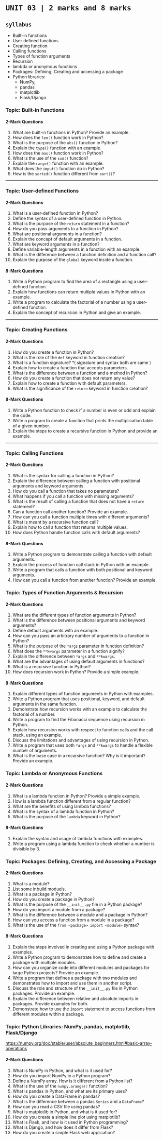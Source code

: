 # `UNIT 03 | 2 marks and 8 marks`

## `syllabus`

- Built-in functions
- User defined functions
- Creating function
- Calling functions
- Types of function arguments
- Recursion
- lambda or anonymous functions
- Packages: Defining, Creating and accessing a package
- Python libraries:
  - NumPy,
  - pandas
  - matplotlib
  - Flask/Django

### **Topic: Built-in Functions**

#### **2-Mark Questions**

1. What are built-in functions in Python? Provide an example.
1. How does the `len()` function work in Python?  
1. What is the purpose of the `abs()` function in Python?  
1. Explain the `type()` function with an example.  
1. How does the `max()` function work in Python?  
1. What is the use of the `sum()` function?  
1. Explain the `range()` function with an example.  
1. What does the `input()` function do in Python?  
1. How is the `sorted()` function different from `sort()`?

---

### **Topic: User-defined Functions**

#### **2-Mark Questions**

1. What is a user-defined function in Python?
1. Define the syntax of a user-defined function in Python.
1. What is the purpose of the `return` statement in a function?
1. How do you pass arguments to a function in Python?
1. What are positional arguments in a function?
1. Explain the concept of default arguments in a function.
1. What are keyword arguments in a function?
1. Define variable-length arguments in a function with an example.
1. What is the difference between a function definition and a function call?
1. Explain the purpose of the `global` keyword inside a function.

#### **8-Mark Questions**

1. Write a Python program to find the area of a rectangle using a user-defined function.
1. Explain how functions can return multiple values in Python with an example.
1. Write a program to calculate the factorial of a number using a user-defined function.
1. Explain the concept of recursion in Python and give an example.

---

### **Topic: Creating Functions**

#### **2-Mark Questions**

1. How do you create a function in Python?  
1. What is the role of the `def` keyword in function creation?  
1. What is a function signature? *( signature and syntax both are same )  
1. Explain how to create a function that accepts parameters.  
1. What is the difference between a function and a method in Python?  
1. How do you create a function that does not return any value?  
1. Explain how to create a function with default parameters.  
1. What is the significance of the `return` keyword in function creation?

#### **8-Mark Questions**

1. Write a Python function to check if a number is even or odd and explain the code.
1. Write a program to create a function that prints the multiplication table of a given number.
1. Explain the steps to create a recursive function in Python and provide an example.

---

### **Topic: Calling Functions**

#### **2-Mark Questions**

1. What is the syntax for calling a function in Python?  
1. Explain the difference between calling a function with positional arguments and keyword arguments.  
1. How do you call a function that takes no parameters?  
1. What happens if you call a function with missing arguments?  
1. What is the result of calling a function that does not have a `return` statement?  
1. Can a function call another function? Provide an example.  
1. How can you call a function multiple times with different arguments?  
1. What is meant by a recursive function call?  
1. Explain how to call a function that returns multiple values.  
1. How does Python handle function calls with default arguments?

#### **8-Mark Questions**

1. Write a Python program to demonstrate calling a function with default arguments.
1. Explain the process of function call stack in Python with an example.
1. Write a program that calls a function with both positional and keyword arguments.
1. How can you call a function from another function? Provide an example.

### **Topic: Types of Function Arguments & Recursion**

#### **2-Mark Questions**

1. What are the different types of function arguments in Python?
1. What is the difference between positional arguments and keyword arguments?
1. Define default arguments with an example.
1. How can you pass an arbitrary number of arguments to a function in Python?
1. What is the purpose of the `*args` parameter in function definition?
1. What does the `**kwargs` parameter in a function signify?
1. Explain the difference between `*args` and `**kwargs`.
1. What are the advantages of using default arguments in functions?
1. What is a recursive function in Python?
1. How does recursion work in Python? Provide a simple example.

#### **8-Mark Questions**

1. Explain different types of function arguments in Python with examples.
1. Write a Python program that uses positional, keyword, and default arguments in the same function.
1. Demonstrate how recursion works with an example to calculate the factorial of a number.
1. Write a program to find the Fibonacci sequence using recursion in Python.
1. Explain how recursion works with respect to function calls and the call stack, using an example.
1. Discuss the limitations and advantages of using recursion in Python.
1. Write a program that uses both `*args` and `**kwargs` to handle a flexible number of arguments.
1. What is the base case in a recursive function? Why is it important? Provide an example.

### **Topic: Lambda or Anonymous Functions**

#### **2-Mark Questions**

1. What is a lambda function in Python? Provide a simple example.
1. How is a lambda function different from a regular function?
1. What are the benefits of using lambda functions?
1. What is the syntax of a lambda function in Python?
1. What is the purpose of the `lambda` keyword in Python?

#### **8-Mark Questions**

1. Explain the syntax and usage of lambda functions with examples.
1. Write a program using a lambda function to check whether a number is divisible by 3.

### **Topic: Packages: Defining, Creating, and Accessing a Package**

#### **2-Mark Questions**

1. What is a module?
1. List some inbuild moduels.
1. What is a package in Python?  
1. How do you create a package in Python?  
1. What is the purpose of the `__init__.py` file in a Python package?  
1. How do you import a module from a package?  
1. What is the difference between a module and a package in Python?  
1. How can you access a function from a module in a package?  
1. What is the use of the `from <package> import <module>` syntax?  

#### **8-Mark Questions**

1. Explain the steps involved in creating and using a Python package with examples.  
1. Write a Python program to demonstrate how to define and create a package with multiple modules.  
1. How can you organize code into different modules and packages for large Python projects? Provide an example.  
1. Write a program that defines a package with two modules and demonstrates how to import and use them in another script.  
1. Discuss the role and structure of the `__init__.py` file in Python packages. Provide an example.  
1. Explain the difference between relative and absolute imports in packages. Provide examples for both.  
1. Demonstrate how to use the `import` statement to access functions from different modules within a package.

### **Topic: Python Libraries: NumPy, pandas, matplotlib, Flask/Django**

<https://numpy.org/doc/stable/user/absolute_beginners.html#basic-array-operations>

#### **2-Mark Questions**

1. What is NumPy in Python, and what is it used for?  
1. How do you import NumPy in a Python program?  
1. Define a NumPy array. How is it different from a Python list?  
1. What is the use of the `numpy.arange()` function?  
1. What is pandas in Python, and what are its primary uses?  
1. How do you create a DataFrame in pandas?  
1. What is the difference between a pandas `Series` and a `DataFrame`?  
1. How can you read a CSV file using pandas?  
1. What is matplotlib in Python, and what is it used for?  
1. How do you create a simple line plot using matplotlib?  
1. What is Flask, and how is it used in Python programming?  
1. What is Django, and how does it differ from Flask?  
1. How do you create a simple Flask web application?  
